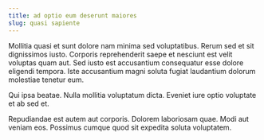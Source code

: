```yaml
---
title: ad optio eum deserunt maiores
slug: quasi sapiente
---
```


Mollitia quasi et sunt dolore nam minima sed voluptatibus. Rerum sed et sit dignissimos iusto. Corporis reprehenderit saepe et nesciunt est velit voluptas quam aut. Sed iusto est accusantium consequatur esse dolore eligendi tempora. Iste accusantium magni soluta fugiat laudantium dolorum molestiae tenetur eum.

Qui ipsa beatae. Nulla mollitia voluptatum dicta. Eveniet iure optio voluptate et ab sed et.

Repudiandae est autem aut corporis. Dolorem laboriosam quae. Modi aut veniam eos. Possimus cumque quod sit expedita soluta voluptatem.
